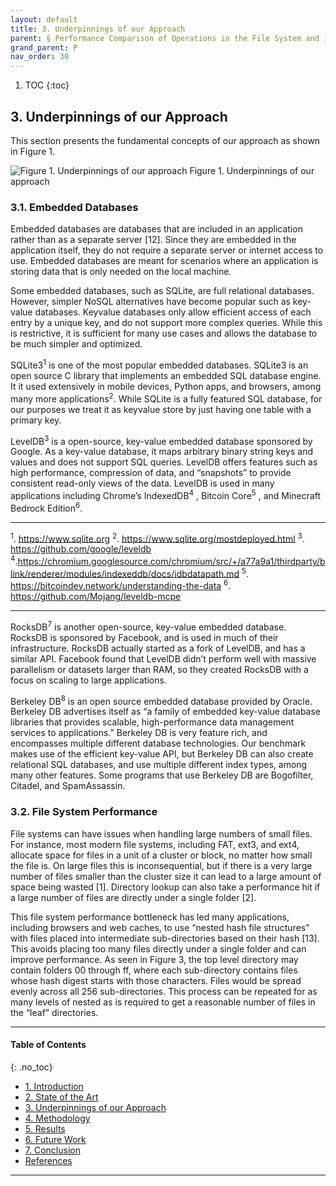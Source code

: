 ```yaml
---
layout: default
title: 3. Underpinnings of our Approach
parent: § Performance Comparison of Operations in the File System and in Embedded Key-Value Databases  
grand_parent: P
nav_order: 30 
---
```

<style>
.dont-break-out {
  /* These are technically the same, but use both */
  overflow-wrap: break-word;
  word-wrap: break-word;

     -ms-word-break: break-all;
  /* This is the dangerous one in WebKit, as it breaks things wherever */
  word-break: break-all;
  /* Instead use this non-standard one: */
  word-break: break-word;
}

.youtube-container {
    position: relative;
    width: 100%;
    height: 0;
    padding-bottom: 56.25%;
}
.youtube-video {
    position: absolute;
    top: 0;
    left: 0;
    width: 100%;
    height: 100%;
}

</style>

<div class="dont-break-out" markdown="1">

1. TOC
{:toc}

## 3. Underpinnings of our Approach
This section presents the fundamental concepts of our approach as shown in Figure 1.

![Figure 1. Underpinnings of our approach](https://statics.bsafes.com/images/papers/Performance-Comparison-of-Operations-in-the-File-System-and-in-Embedded-Key-Value-Databases-fig-1.png)
Figure 1. Underpinnings of our approach

### 3.1. Embedded Databases
Embedded databases are databases that are included in an application rather than as a separate server [12]. Since they are embedded in the application itself, they do not require a separate server or internet access to use. Embedded databases are meant for scenarios where an application is storing data that is only needed on the local machine.

Some embedded databases, such as SQLite, are full relational databases. However, simpler NoSQL alternatives have become popular such as key-value databases. Keyvalue databases only allow efficient access of each entry by a unique key, and do not support more complex queries. While this is restrictive, it is sufficient for many use cases and allows the database to be much simpler and optimized.

SQLite3<sup>1</sup> is one of the most popular embedded databases. SQLite3 is an open source C library that implements an embedded SQL database engine. It it used extensively in mobile devices, Python apps, and browsers, among many more applications<sup>2</sup>. While SQLite is a fully featured SQL database, for our purposes we treat it as keyvalue store by just having one table with a primary key.

LevelDB<sup>3</sup> is a open-source, key-value embedded database sponsored by Google. As a key-value database, it maps arbitrary binary string keys and values and does not support SQL queries. LevelDB offers features such as high performance, compression of data, and “snapshots” to provide consistent read-only views of the data. LevelDB is used in many applications including Chrome’s IndexedDB<sup>4</sup> , Bitcoin Core<sup>5</sup> , and Minecraft Bedrock Edition<sup>6</sup>.

***
<sup>1</sup>. https://www.sqlite.org
<sup>2</sup>. https://www.sqlite.org/mostdeployed.html
<sup>3</sup>. https://github.com/google/leveldb
<sup>4</sup>.https://chromium.googlesource.com/chromium/src/+/a77a9a1/thirdparty/blink/renderer/modules/indexeddb/docs/idbdatapath.md
<sup>5</sup>. https://bitcoindev.network/understanding-the-data
<sup>6</sup>. https://github.com/Mojang/leveldb-mcpe

***

RocksDB<sup>7</sup> is another open-source, key-value embedded database. RocksDB is sponsored by Facebook, and is used in much of their infrastructure. RocksDB actually started as a fork of LevelDB, and has a similar API. Facebook found that LevelDB didn’t perform well with massive parallelism or datasets larger than RAM, so they created RocksDB with a focus on scaling to large applications.

Berkeley DB<sup>8</sup> is an open source embedded database provided by Oracle. Berkeley DB advertises itself as “a family of embedded key-value database libraries that provides scalable, high-performance data management services to applications.” Berkeley DB is very feature rich, and encompasses multiple different database technologies. Our benchmark makes use of the efficient key-value API, but Berkeley DB can also create relational SQL databases, and use multiple different index types, among many other features. Some programs that use Berkeley DB are Bogofilter, Citadel, and SpamAssassin.

### 3.2. File System Performance
File systems can have issues when handling large numbers of small files. For instance, most modern file systems, including FAT, ext3, and ext4, allocate space for files in a unit of a cluster or block, no matter how small the file is. On large files this is inconsequential, but if there is a very large number of files smaller than the cluster size it can lead to a large amount of space being wasted [1]. Directory lookup can also take a performance hit if a large number of files are directly under a single folder [2].

This file system performance bottleneck has led many applications, including browsers and web caches, to use “nested hash file structures” with files placed into intermediate sub-directories based on their hash [13]. This avoids placing too many files directly under a single folder and can improve performance. As seen in Figure 3, the top level directory may contain folders 00 through ff, where each sub-directory contains files whose hash digest starts with those characters. Files would be spread evenly across all 256 sub-directories. This process can be repeated for as many levels of nested as is required to get a reasonable number of files in the “leaf” directories.

***

#### Table of Contents
{: .no_toc}

<ul><li> <a href="/docs/P/Performance-Comparison-of-Operations-in-the-File-System-and-in-Embedded-Key-Value-Databases-1/">
1. Introduction</a></li><li> <a href="/docs/P/Performance-Comparison-of-Operations-in-the-File-System-and-in-Embedded-Key-Value-Databases-2/">
2. State of the Art</a></li><li> <a href="/docs/P/Performance-Comparison-of-Operations-in-the-File-System-and-in-Embedded-Key-Value-Databases-3/">
3. Underpinnings of our Approach</a></li><li> <a href="/docs/P/Performance-Comparison-of-Operations-in-the-File-System-and-in-Embedded-Key-Value-Databases-4/">
4. Methodology</a></li><li> <a href="/docs/P/Performance-Comparison-of-Operations-in-the-File-System-and-in-Embedded-Key-Value-Databases-5/">
5. Results</a></li><li> <a href="/docs/P/Performance-Comparison-of-Operations-in-the-File-System-and-in-Embedded-Key-Value-Databases-6/">
6. Future Work</a></li><li> <a href="/docs/P/Performance-Comparison-of-Operations-in-the-File-System-and-in-Embedded-Key-Value-Databases-7/">
7. Conclusion</a></li><li> <a href="/docs/P/Performance-Comparison-of-Operations-in-the-File-System-and-in-Embedded-Key-Value-Databases-8/">
References</a></li></ul>

***

</div>
